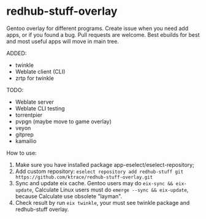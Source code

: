 # redhub-stuff-overlay
Gentoo overlay for different programs.
Create issue when you need add apps, or if you found a bug. Pull requests are welcome.
Best ebuilds for best and most useful apps will move in main tree.

ADDED:
- twinkle
- Weblate client (CLI)
- zrtp for twinkle

TODO:
- Weblate server
- Weblate CLI testing
- torrentpier
- pvpgn (maybe move to game overlay)
- veyon
- gitprep
- kamailio

How to use:

   1. Make sure you have installed package app-eselect/eselect-repository;
   2. Add custom repository: ```eselect repository add redhub-stuff git https://github.com/ktrace/redhub-stuff-overlay.git```
   3. Sync and update eix cache. Gentoo users may do ```eix-sync && eix-update```, Calculate Linux users must do ```emerge --sync && eix-update```, because Calculate use obsolete "layman".
   4. Check result by run ```eix twinkle```, your must see twinkle package and redhub-stuff overlay.
